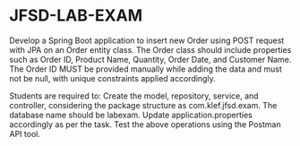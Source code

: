 # JFSD-LAB-EXAM
Develop a Spring Boot application to insert new Order using POST request with JPA on an Order entity class. The Order class should include properties such as Order ID, Product Name, Quantity, Order Date, and Customer Name. The Order ID MUST be provided manually while adding the data and must not be null, with unique constraints applied accordingly.


Students are required to:
Create the model, repository, service, and controller, considering the package structure as com.klef.jfsd.exam.
The database name should be labexam.
Update application.properties accordingly as per the task.
Test the above operations using the Postman API tool.
